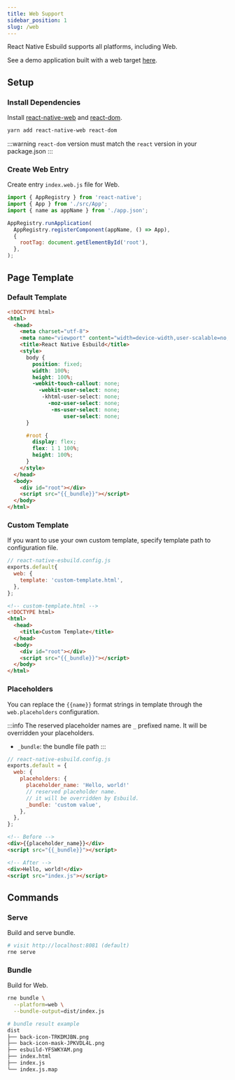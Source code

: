 ```yaml
---
title: Web Support
sidebar_position: 1
slug: /web
---
```


React Native Esbuild supports all platforms, including Web.

See a demo application built with a web target [here](https://rne-web-demo.vercel.app).

## Setup

### Install Dependencies

Install [react-native-web](https://necolas.github.io/react-native-web) and [react-dom](https://www.npmjs.com/package/react-dom).

```bash
yarn add react-native-web react-dom
```

:::warning
`react-dom` version must match the `react` version in your package.json
:::

### Create Web Entry

Create entry `index.web.js` file for Web.

```js
import { AppRegistry } from 'react-native';
import { App } from './src/App';
import { name as appName } from './app.json';

AppRegistry.runApplication(
  AppRegistry.registerComponent(appName, () => App),
  {
    rootTag: document.getElementById('root'),
  },
);
```

## Page Template

### Default Template

```html
<!DOCTYPE html>
<html>
  <head>
    <meta charset="utf-8">
    <meta name="viewport" content="width=device-width,user-scalable=no,initial-scale=1.0,minimum-scale=1.0,maximum-scale=1.0">
    <title>React Native Esbuild</title>
    <style>
      body {
        position: fixed;
        width: 100%;
        height: 100%;
        -webkit-touch-callout: none;
          -webkit-user-select: none;
           -khtml-user-select: none;
             -moz-user-select: none;
              -ms-user-select: none;
                  user-select: none;
      }

      #root {
        display: flex;
        flex: 1 1 100%;
        height: 100%;
      }
    </style>  
  </head>
  <body>
    <div id="root"></div>
    <script src="{{_bundle}}"></script>
  </body>
</html>
```

### Custom Template

If you want to use your own custom template, specify template path to configuration file.

```js
// react-native-esbuild.config.js
exports.default{
  web: {
    template: 'custom-template.html',
  },
};
```

```html
<!-- custom-template.html -->
<!DOCTYPE html>
<html>
  <head>
    <title>Custom Template</title>
  </head>
  <body>
    <div id="root"></div>
    <script src="{{_bundle}}"></script>
  </body>
</html>
```

### Placeholders

You can replace the `{{name}}` format strings in template through the `web.placeholders` configuration.

:::info
The reserved placeholder names are `_` prefixed name. It will be overridden your placeholders.

- `_bundle`: the bundle file path
:::

```js
// react-native-esbuild.config.js
exports.default = {
  web: {
    placeholders: {
      placeholder_name: 'Hello, world!'
      // reserved placeholder name.
      // it will be overridden by Esbuild.
      _bundle: 'custom value',
    },
  },
};
```

```html
<!-- Before -->
<div>{{placeholder_name}}</div>
<script src="{{_bundle}}"></script>

<!-- After -->
<div>Hello, world!</div>
<script src="index.js"></script>
```


## Commands

### Serve

Build and serve bundle.

```bash
# visit http://localhost:8081 (default)
rne serve
```

### Bundle

Build for Web.

```bash
rne bundle \
  --platform=web \
  --bundle-output=dist/index.js

# bundle result example
dist
├── back-icon-TRKDMJBN.png
├── back-icon-mask-JPKVDL4L.png
├── esbuild-YFSWKYAM.png
├── index.html
├── index.js
└── index.js.map
```
